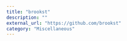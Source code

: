 ```yaml
---
title: "brookst"
description: ""
external_url: "https://github.com/brookst"
category: "Miscellaneous"
---
```

